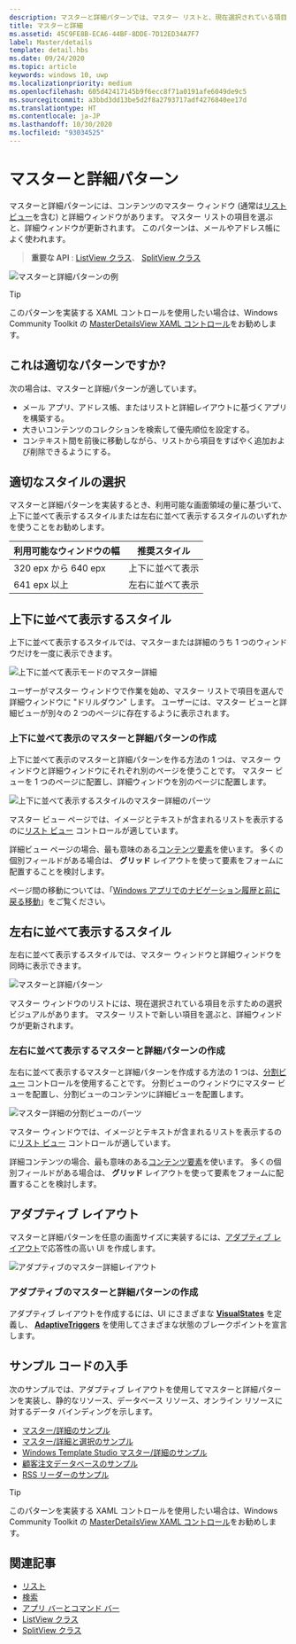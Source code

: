 ```yaml
---
description: マスターと詳細パターンでは、マスター リストと、現在選択されている項目の詳細が表示されます。 このパターンは、メールや連絡先リストまたはアドレス帳によく使用されます。
title: マスターと詳細
ms.assetid: 45C9FE8B-ECA6-44BF-8DDE-7D12ED34A7F7
label: Master/details
template: detail.hbs
ms.date: 09/24/2020
ms.topic: article
keywords: windows 10, uwp
ms.localizationpriority: medium
ms.openlocfilehash: 605d42417145b9f6ecc8f71a0191afe6049de9c5
ms.sourcegitcommit: a3bbd3dd13be5d2f8a2793717adf4276840ee17d
ms.translationtype: HT
ms.contentlocale: ja-JP
ms.lasthandoff: 10/30/2020
ms.locfileid: "93034525"
---
```

# <a name="masterdetails-pattern"></a>マスターと詳細パターン

 

マスターと詳細パターンには、コンテンツのマスター ウィンドウ (通常は[リスト ビュー](lists.md)を含む) と詳細ウィンドウがあります。 マスター リストの項目を選ぶと、詳細ウィンドウが更新されます。 このパターンは、メールやアドレス帳によく使われます。

> **重要な API** : [ListView クラス](/uwp/api/Windows.UI.Xaml.Controls.ListView)、 [SplitView クラス](/uwp/api/windows.ui.xaml.controls.splitview)

![マスターと詳細パターンの例](images/HIGSecOne_MasterDetail.png)

> [!TIP]
> このパターンを実装する XAML コントロールを使用したい場合は、Windows Community Toolkit の [MasterDetailsView XAML コントロール](/windows/communitytoolkit/controls/masterdetailsview)をお勧めします。

## <a name="is-this-the-right-pattern"></a>これは適切なパターンですか?

次の場合は、マスターと詳細パターンが適しています。

-   メール アプリ、アドレス帳、またはリストと詳細レイアウトに基づくアプリを構築する。
-   大きいコンテンツのコレクションを検索して優先順位を設定する。
-   コンテキスト間を前後に移動しながら、リストから項目をすばやく追加および削除できるようにする。

## <a name="choose-the-right-style"></a>適切なスタイルの選択

マスターと詳細パターンを実装するとき、利用可能な画面領域の量に基づいて、上下に並べて表示するスタイルまたは左右に並べて表示するスタイルのいずれかを使うことをお勧めします。

| 利用可能なウィンドウの幅 | 推奨スタイル |
|------------------------|-------------------|
| 320 epx から 640 epx        | 上下に並べて表示           |
| 641 epx 以上       | 左右に並べて表示      |

 
## <a name="stacked-style"></a>上下に並べて表示するスタイル

上下に並べて表示するスタイルでは、マスターまたは詳細のうち 1 つのウィンドウだけを一度に表示できます。

![上下に並べて表示モードのマスター詳細](images/patterns-md-stacked.png)

ユーザーがマスター ウィンドウで作業を始め、マスター リストで項目を選んで詳細ウィンドウに "ドリルダウン" します。 ユーザーには、マスター ビューと詳細ビューが別々の 2 つのページに存在するように表示されます。

### <a name="create-a-stacked-masterdetails-pattern"></a>上下に並べて表示のマスターと詳細パターンの作成

上下に並べて表示のマスターと詳細パターンを作る方法の 1 つは、マスター ウィンドウと詳細ウィンドウにそれぞれ別のページを使うことです。 マスター ビューを 1 つのページに配置し、詳細ウィンドウを別のページに配置します。

![上下に並べて表示するスタイルのマスター詳細のパーツ](images/patterns-md-stacked-parts.png)

マスター ビュー ページでは、イメージとテキストが含まれるリストを表示するのに[リスト ビュー](lists.md) コントロールが適しています。 

詳細ビュー ページの場合、最も意味のある[コンテンツ要素](../layout/layout-panels.md)を使います。 多くの個別フィールドがある場合は、 **グリッド** レイアウトを使って要素をフォームに配置することを検討します。

ページ間の移動については、「[Windows アプリでのナビゲーション履歴と前に戻る移動](../basics/navigation-history-and-backwards-navigation.md)」をご覧ください。

## <a name="side-by-side-style"></a>左右に並べて表示するスタイル

左右に並べて表示するスタイルでは、マスター ウィンドウと詳細ウィンドウを同時に表示できます。

![マスターと詳細パターン](images/patterns-masterdetail-400x227.png)

マスター ウィンドウのリストには、現在選択されている項目を示すための選択ビジュアルがあります。 マスター リストで新しい項目を選ぶと、詳細ウィンドウが更新されます。

### <a name="create-a-side-by-side-masterdetails-pattern"></a>左右に並べて表示するマスターと詳細パターンの作成

左右に並べて表示するマスターと詳細パターンを作成する方法の 1 つは、[分割ビュー](split-view.md) コントロールを使用することです。 分割ビューのウィンドウにマスター ビューを配置し、分割ビューのコンテンツに詳細ビューを配置します。

![マスター詳細の分割ビューのパーツ](images/patterns_md_splitview_parts.png)

マスター ウィンドウでは、イメージとテキストが含まれるリストを表示するのに[リスト ビュー](lists.md) コントロールが適しています。

詳細コンテンツの場合、最も意味のある[コンテンツ要素](../layout/layout-panels.md)を使います。 多くの個別フィールドがある場合は、 **グリッド** レイアウトを使って要素をフォームに配置することを検討します。

## <a name="adaptive-layout"></a>アダプティブ レイアウト

マスターと詳細パターンを任意の画面サイズに実装するには、[アダプティブ レイアウト](../layout/layouts-with-xaml.md)で応答性の高い UI を作成します。

![アダプティブのマスター詳細レイアウト](images/patterns_masterdetail.png)

### <a name="create-an-adaptive-masterdetails-pattern"></a>アダプティブのマスターと詳細パターンの作成
アダプティブ レイアウトを作成するには、UI にさまざまな [**VisualStates**](/uwp/api/windows.ui.xaml.visualstate) を定義し、 [**AdaptiveTriggers**](/uwp/api/Windows.UI.Xaml.AdaptiveTrigger) を使用してさまざまな状態のブレークポイントを宣言します。

## <a name="get-the-sample-code"></a>サンプル コードの入手

次のサンプルでは、アダプティブ レイアウトを使用してマスターと詳細パターンを実装し、静的なリソース、データベース リソース、オンライン リソースに対するデータ バインディングを示します。 
- [マスター/詳細のサンプル](https://github.com/Microsoft/Windows-universal-samples/tree/master/Samples/XamlMasterDetail) 
- [マスター/詳細と選択のサンプル](https://github.com/Microsoft/Windows-universal-samples/tree/master/Samples/XamlListView)
- [Windows Template Studio マスター/詳細のサンプル](https://github.com/Microsoft/WindowsTemplateStudio/tree/master/templates/Uwp/Pages/MasterDetail)
- [顧客注文データベースのサンプル](https://github.com/Microsoft/Windows-appsample-customers-orders-database)
- [RSS リーダーのサンプル](https://github.com/Microsoft/Windows-appsample-rssreader)

> [!TIP]
> このパターンを実装する XAML コントロールを使用したい場合は、Windows Community Toolkit の [MasterDetailsView XAML コントロール](/windows/communitytoolkit/controls/masterdetailsview)をお勧めします。

## <a name="related-articles"></a>関連記事

- [リスト](lists.md)
- [検索](search.md)
- [アプリ バーとコマンド バー](app-bars.md)
- [ListView クラス](/uwp/api/Windows.UI.Xaml.Controls.ListView)
- [SplitView クラス](/uwp/api/windows.ui.xaml.controls.splitview)
